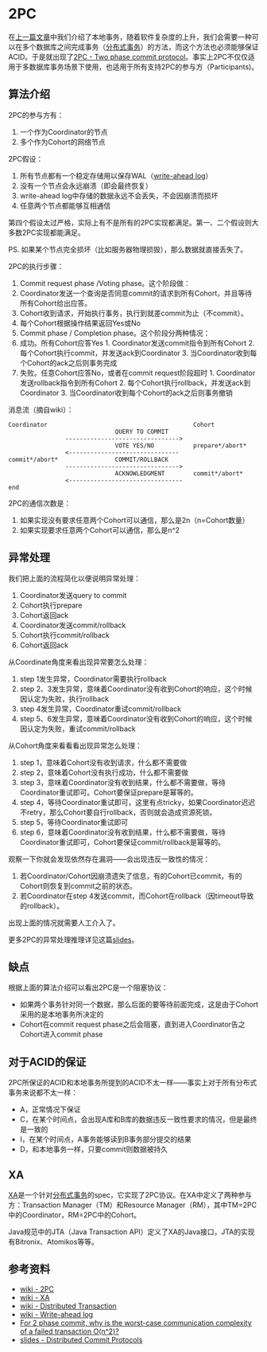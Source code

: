 # 2PC

在[上一篇文章][local.md]中我们介绍了本地事务，随着软件复杂度的上升，我们会需要一种可以在多个数据库之间完成事务（[分布式事务][wiki-dtp]）的方法，而这个方法也必须能够保证ACID。于是就出现了[2PC - Two phase commit protocol][wiki-2pc]。事实上2PC不仅仅适用于多数据库事务场景下使用，也适用于所有支持2PC的参与方（Participants)。

## 算法介绍

2PC的参与方有：

1. 一个作为Coordinator的节点
2. 多个作为Cohort的网络节点

2PC假设：

1. 所有节点都有一个稳定存储用以保存WAL（[write-ahead log][wiki-write-ahead log]）
1. 没有一个节点会永远崩溃（即会最终恢复）
1. write-ahead log中存储的数据永远不会丢失，不会因崩溃而损坏
1. 任意两个节点都能够互相通信

第四个假设太过严格，实际上有不是所有的2PC实现都满足。第一、二个假设则大多数2PC实现都能满足。

PS. 如果某个节点完全损坏（比如服务器物理损毁），那么数据就直接丢失了。

2PC的执行步骤：

1. Commit request phase /Voting phase。这个阶段做：
  1. Coordinator发送一个查询是否同意commit的请求到所有Cohort，并且等待所有Cohort给出应答。
  2. Cohort收到请求，开始执行事务，执行到就差commit为止（不commit）。
  3. 每个Cohort根据操作结果返回Yes或No
1. Commit phase / Completion phase。这个阶段分两种情况：
  1. 成功。所有Cohort应答Yes
    1. Coordinator发送commit指令到所有Cohort
    2. 每个Cohort执行commit，并发送ack到Coordinator
    3. 当Coordinator收到每个Cohort的ack之后则事务完成
  2. 失败。任意Cohort应答No，或者在commit request阶段超时
    1. Coordinator发送rollback指令到所有Cohort
    2. 每个Cohort执行rollback，并发送ack到Coordinator
    3. 当Coordinator收到每个Cohort的ack之后则事务撤销

消息流（摘自wiki）：

```
Coordinator                                         Cohort
                              QUERY TO COMMIT
                -------------------------------->
                              VOTE YES/NO           prepare*/abort*
                <-------------------------------
commit*/abort*                COMMIT/ROLLBACK
                -------------------------------->
                              ACKNOWLEDGMENT        commit*/abort*
                <--------------------------------  
end
```

2PC的通信次数是：

1. 如果实现没有要求任意两个Cohort可以通信，那么是2n（n=Cohort数量）
2. 如果实现要求任意两个Cohort可以通信，那么是n^2

## 异常处理

我们把上面的流程简化以便说明异常处理：

1. Coordinator发送query to commit
2. Cohort执行prepare
3. Cohort返回ack
4. Coordinator发送commit/rollback
5. Cohort执行commit/rollback
6. Cohort返回ack

从Coordinate角度来看出现异常要怎么处理：

1. step 1发生异常，Coordinator需要执行rollback
2. step 2、3发生异常，意味着Coordinator没有收到Cohort的响应，这个时候因认定为失败，执行rollback
3. step 4发生异常，Coordinator重试commit/rollback
4. step 5、6发生异常，意味着Coordinator没有收到Cohort的响应，这个时候因认定为失败，重试commit/rollback

从Cohort角度来看看看出现异常怎么处理：

1. step 1，意味着Cohort没有收到请求，什么都不需要做
2. step 2，意味着Cohort没有执行成功，什么都不需要做
3. step 3，意味着Coordinator没有收到结果，什么都不需要做，等待Coordinator重试即可。Cohort要保证prepare是幂等的。
4. step 4，等待Coordinator重试即可，这里有点tricky，如果Coordinator迟迟不retry，那么Cohort要自行rollback，否则就会造成资源死锁。
5. step 5，等待Coordinator重试即可
6. step 6，意味着Coordinator没有收到结果，什么都不需要做，等待Coordinator重试即可，Cohort要保证commit/rollback是幂等的。

观察一下你就会发现依然存在漏洞——会出现违反一致性的情况：

1. 若Coordinator/Cohort因崩溃遗失了信息，有的Cohort已commit，有的Cohort则恢复到commit之前的状态。
2. 若Coordinator在step 4发送commit，而Cohort在rollback（因timeout导致的rollback）。

出现上面的情况就需要人工介入了。

更多2PC的异常处理推理详见这篇[slides][slides-dcp]。

## 缺点

根据上面的算法介绍可以看出2PC是一个阻塞协议：

* 如果两个事务针对同一个数据，那么后面的要等待前面完成，这是由于Cohort采用的是本地事务所决定的
* Cohort在commit request phase之后会阻塞，直到进入Coordinator告之Cohort进入commit phase

## 对于ACID的保证

2PC所保证的ACID和本地事务所提到的ACID不太一样——事实上对于所有分布式事务来说都不太一样：

* A，正常情况下保证
* C，在某个时间点，会出现A库和B库的数据违反一致性要求的情况，但是最终是一致的
* I，在某个时间点，A事务能够读到B事务部分提交的结果
* D，和本地事务一样，只要commit则数据被持久

## XA

[XA][wiki-xa]是一个针对[分布式事务][wiki-dtp]的spec，它实现了2PC协议。在XA中定义了两种参与方：Transaction Manager（TM）和Resource Manager（RM），其中TM=2PC中的Coordinator，RM=2PC中的Cohort。

Java规范中的JTA（Java Transaction API）定义了XA的Java接口，JTA的实现有Bitronix、Atomikos等等。

## 参考资料

* [wiki - 2PC][wiki-2pc]
* [wiki - XA][wiki-xa]
* [wiki - Distributed Transaction][wiki-dtp]
* [wiki - Write-ahead log][wiki-write-ahead log]
* [For 2 phase commit, why is the worst-case communication complexity of a failed transaction O(n^2)?][quora-comm-complexity]
* [slides - Distributed Commit Protocols][slides-dcp]


[local.md]: local.md
[wiki-2pc]: https://en.wikipedia.org/wiki/Two-phase_commit_protocol
[wiki-xa]: https://en.wikipedia.org/wiki/X/Open_XA
[wiki-dtp]: https://en.wikipedia.org/wiki/Distributed_transaction
[wiki-write-ahead log]: https://en.wikipedia.org/wiki/Write_ahead_logging
[quora-comm-complexity]: https://www.quora.com/For-2-phase-commit-why-is-the-worst-case-communication-complexity-of-a-failed-transaction-O-n-2
[slides-dcp]: http://www.inf.fu-berlin.de/lehre/SS10/DBS-TA/folien/07-10-TA-2PC-2-1.pdf